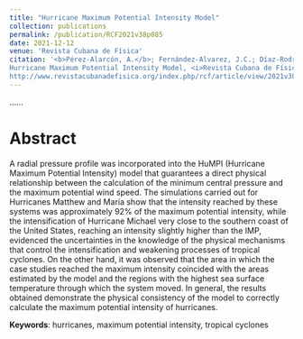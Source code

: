```yaml
---
title: "Hurricane Maximum Potential Intensity Model"
collection: publications
permalink: /publication/RCF2021v38p085
date: 2021-12-12
venue: 'Revista Cubana de Física'
citation: '<b>Pérez-Alarcón, A.</b>; Fernández-Alvarez, J.C.; Díaz-Rodríguez, O; (2021).
Hurricane Maximum Potential Intensity Model, <i>Revista Cubana de Física</i>,38(2),85-93,
http://www.revistacubanadefisica.org/index.php/rcf/article/view/2021v38p085'
---
```

......  

# Abstract

A radial pressure profile was incorporated into the HuMPI (Hurricane Maximum Potential Intensity) model 
that guarantees a direct physical relationship between the calculation of the minimum central pressure 
and the maximum potential wind speed. The simulations carried out for Hurricanes Matthew and María show 
that the intensity reached by these systems was approximately 92% of the maximum potential intensity, while the 
intensification of Hurricane Michael very close to the southern coast of the United States, reaching an intensity
slightly higher than the IMP, evidenced the uncertainties in the knowledge of the physical mechanisms that control 
the intensification and weakening processes of tropical cyclones. On the other hand, it was observed that the area 
in which the case studies reached the maximum intensity coincided with the areas estimated by the model and the 
regions with the highest sea surface temperature through which the system moved. In general, the results obtained 
demonstrate the physical consistency of the model to correctly calculate the maximum potential intensity of hurricanes.



<b>Keywords</b>: hurricanes, maximum potential intensity, tropical cyclones


